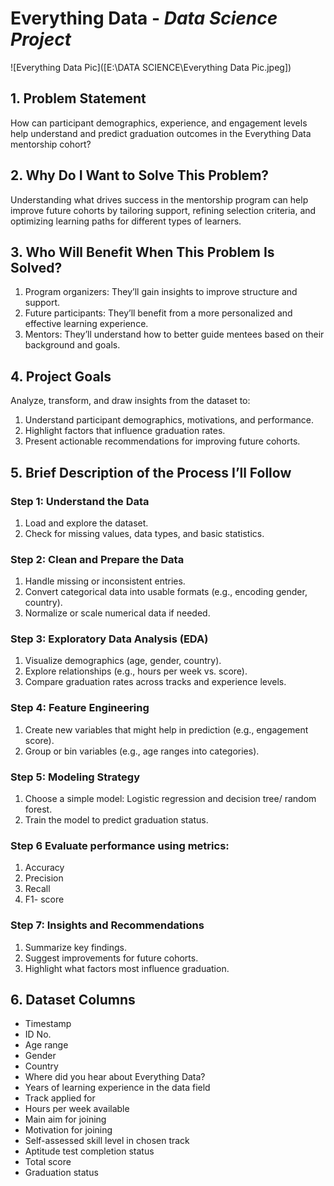 # **Everything Data** - *Data Science Project*
![Everything Data Pic]([E:\DATA SCIENCE\Everything Data Pic.jpeg])

## 1. Problem Statement

How can participant demographics, experience, and engagement levels help understand and predict graduation outcomes in the Everything Data mentorship cohort?

## 2. Why Do I Want to Solve This Problem?

Understanding what drives success in the mentorship program can help improve future cohorts by tailoring support, refining selection criteria, and optimizing learning paths for different types of learners.

## 3. Who Will Benefit When This Problem Is Solved?

1) Program organizers: They’ll gain insights to improve structure and support.
2) Future participants: They’ll benefit from a more personalized and effective learning experience.
3) Mentors: They’ll understand how to better guide mentees based on their background and goals.
   
## 4. Project Goals
Analyze, transform, and draw insights from the dataset to:
1) Understand participant demographics, motivations, and performance.  
2) Highlight factors that influence graduation rates. 
3) Present actionable recommendations for improving future cohorts.

## 5. Brief Description of the Process I’ll Follow

### Step 1: Understand the Data
1. Load and explore the dataset.
2. Check for missing values, data types, and basic statistics.

### Step 2: Clean and Prepare the Data
1. Handle missing or inconsistent entries.
2. Convert categorical data into usable formats (e.g., encoding gender, country).
3. Normalize or scale numerical data if needed.
   
### Step 3: Exploratory Data Analysis (EDA)
1. Visualize demographics (age, gender, country).
2. Explore relationships (e.g., hours per week vs. score).
3. Compare graduation rates across tracks and experience levels.
   
### Step 4: Feature Engineering
1. Create new variables that might help in prediction (e.g., engagement score).
2. Group or bin variables (e.g., age ranges into categories).

### Step 5: Modeling Strategy
1. Choose a simple model: Logistic regression and  decision tree/ random forest.
2. Train the model to predict graduation status.

### Step 6 Evaluate performance using metrics: 
1. Accuracy 
2. Precision
3. Recall
4. F1- score
   
### Step 7: Insights and Recommendations
1. Summarize key findings.
2. Suggest improvements for future cohorts.
3. Highlight what factors most influence graduation.

## 6. Dataset Columns
- Timestamp
- ID No.
- Age range
- Gender
- Country
- Where did you hear about Everything Data?
- Years of learning experience in the data field
- Track applied for
- Hours per week available
- Main aim for joining
- Motivation for joining
- Self-assessed skill level in chosen track
- Aptitude test completion status
- Total score
- Graduation status
